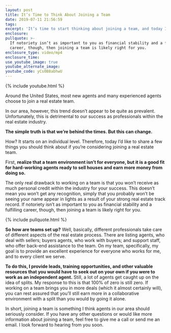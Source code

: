 ```yaml
---
layout: post
title: It’s Time to Think About Joining a Team
date: 2019-07-11 21:56:59
tags:
excerpt: 'It’s time to start thinking about joining a team, and today I’ll explain why.'
enclosure:
pullquote: >-
  If notoriety isn’t as important to you as financial stability and a fulfilling
  career, though, then joining a team is likely right for you.
enclosure_type: video/mp4
enclosure_time:
use_youtube_image: true
youtube_alternate_image:
youtube_code: yCs0B8abhwU
---
```


{% include youtube.html %}

Around the United States, most new agents and many experienced agents choose to join a real estate team.&nbsp;

In our area, however, this trend doesn’t appear to be quite as prevalent. Unfortunately, this is detrimental to our success as professionals within the real estate industry.&nbsp;

**The simple truth is that we’re behind the times. But this can change.&nbsp;**

How? It starts on an individual level. Therefore, today I’d like to share a few things you should think about if you’re considering joining a real estate team.&nbsp;

First, **realize that a team environment isn’t for everyone, but it is a good fit for hard-working agents ready to sell houses and earn more money from doing so.&nbsp;**

The only real drawback to working on a team is that you won’t receive as much personal credit within the industry for your success. This doesn’t mean you won’t get any recognition, simply that you probably won’t be seeing your name appear in lights as a result of your strong real estate track record. If notoriety isn’t as important to you as financial stability and a fulfilling career, though, then joining a team is likely right for you.&nbsp;

{% include pullquote.html %}

**So how are teams set up?** Well, basically, different professionals take care of different aspects of the real estate process. There are listing agents, who deal with sellers; buyers agents, who work with buyers; and support staff, who offer back-end assistance to the team. On my team, specifically, my goal is to provide an excellent experience for everyone who works for me, and to every client we serve.&nbsp;

**To do this, I provide leads, training opportunities, and other valuable resources that you would have to seek out on your own if you were to work as an independent agent.** Still, a lot of agents get caught up on the idea of splits. My response to this is that 100% of zero is still zero. If working on a team brings you in more deals (which it almost certainly will), you can rest assured that you’ll still earn more in a collaborative environment with a split than you would by going it alone.&nbsp;

In short, joining a team is something I think agents in our area should seriously consider. If you have any other questions or would like more information about joining a team, feel free to give me a call or send me an email. I look forward to hearing from you soon.&nbsp;<br>&nbsp;

&nbsp;